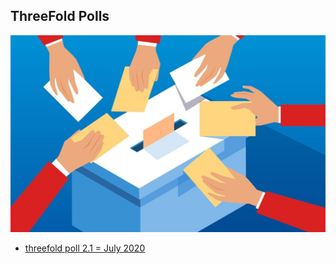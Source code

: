 
## ThreeFold Polls

![](./img/voting.png)

- [threefold poll 2.1 = July 2020](threefold_poll_2_1.md)